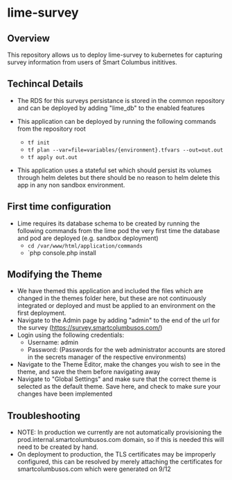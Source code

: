 # lime-survey

## Overview

This repository allows us to deploy lime-survey to kubernetes for capturing survey information from users of Smart Columbus inititives.

## Techincal Details

* The RDS for this surveys persistance is stored in the common repository and can be deployed by adding "lime_db" to the enabled features
* This application can be deployed by running the following commands from the repository root
  * `tf init`
  * `tf plan --var=file=variables/{environment}.tfvars --out=out.out`
  * `tf apply out.out`

* This application uses a stateful set which should persist its volumes through helm deletes but there should be no reason to helm delete this app in any non sandbox environment.

## First time configuration
* Lime requires its database schema to be created by running the following commands from the lime pod the very first time the database and pod are deployed (e.g. sandbox deployment)
  * `cd /var/www/html/application/commands`
  * `php console.php install <adminUsername> <adminPassword> <adminDisplayName> <adminEmailAddress>

## Modifying the Theme
* We have themed this application and included the files which are changed in the themes folder here, but these are not continuously integrated or deployed and must be applied to an environment on the first deployment.
* Navigate to the Admin page by adding "admin" to the end of the url for the survey (https://survey.smartcolumbusos.com/)
* Login using the following credentials:
  * Username: admin
  * Password: (Passwords for the web administrator accounts are stored in the secrets manager of the respective environments)
* Navigate to the Theme Editor, make the changes you wish to see in the theme, and save the them before navigating away
* Navigate to "Global Settings" and make sure that the correct theme is selected as the default theme. Save here, and check to make sure your changes have been implemented

## Troubleshooting
* NOTE: In production we currently are not automatically provisioning the prod.internal.smartcolumbusos.com domain, so if this is needed this will need to be created by hand.
* On deployment to production, the TLS certificates may be improperly configured, this can be resolved by merely attaching the certificates for smartcolumbusos.com which were generated on 9/12

